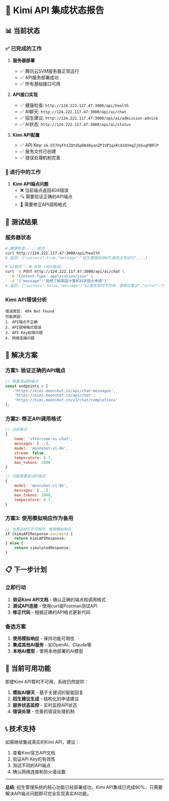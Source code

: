 # 🤖 Kimi API 集成状态报告

## 📊 当前状态

### ✅ 已完成的工作

1. **服务器部署**
   - ✅ 腾讯云SVM服务器正常运行
   - ✅ API服务部署成功
   - ✅ 所有基础接口可用

2. **API接口实现**
   - ✅ 健康检查: `http://124.222.117.47:3000/api/health`
   - ✅ AI聊天: `http://124.222.117.47:3000/api/ai/chat`
   - ✅ 招生建议: `http://124.222.117.47:3000/api/ai/admission-advice`
   - ✅ AI状态: `http://124.222.117.47:3000/api/ai/status`

3. **Kimi API配置**
   - ✅ API Key: `sk-ES7OyFh1ZQtdSpDK46yanZP1VP1qxRcb1QYmg2jbSugPBRlP`
   - ✅ 服务文件已创建
   - ✅ 错误处理机制完善

### 🔄 进行中的工作

1. **Kimi API端点问题**
   - ❌ 当前端点返回404错误
   - 🔍 需要验证正确的API端点
   - 🔧 需要修正API调用格式

## 🎯 测试结果

### 服务器状态
```bash
# 健康检查 - ✅ 成功
curl http://124.222.117.47:3000/api/health
# 返回: {"success":true,"message":"招生管理系统API服务正常运行",...}

# AI聊天 - ❌ 失败 (404错误)
curl -X POST http://124.222.117.47:3000/api/ai/chat \
  -H "Content-Type: application/json" \
  -d '{"message":"我想了解美国计算机科学硕士申请"}'
# 返回: {"success":false,"message":"AI服务暂时不可用，请稍后重试","error":"Request failed with status code 404"}
```

### Kimi API错误分析
```
错误类型: 404 Not Found
可能原因:
1. API端点不正确
2. API调用格式错误
3. API Key权限问题
4. 网络连接问题
```

## 🔧 解决方案

### 方案1: 验证正确的API端点
```javascript
// 需要测试的端点
const endpoints = [
    'https://kimi.moonshot.cn/api/chat-messages',
    'https://kimi.moonshot.cn/api/chat',
    'https://kimi.moonshot.cn/v1/chat/completions'
];
```

### 方案2: 修正API调用格式
```javascript
// 当前格式
{
    name: 'offercome-ai-chat',
    messages: [...],
    model: 'moonshot-v1-8k',
    stream: false,
    temperature: 0.7,
    max_tokens: 2000
}

// 可能需要尝试的格式
{
    model: 'moonshot-v1-8k',
    messages: [...],
    max_tokens: 2000,
    temperature: 0.7
}
```

### 方案3: 使用模拟响应作为备用
```javascript
// 当真实API不可用时，使用模拟响应
if (kimiAPIResponse.success) {
    return kimiAPIResponse;
} else {
    return simulatedResponse;
}
```

## 📋 下一步计划

### 立即行动
1. **验证Kimi API文档** - 确认正确的端点和调用格式
2. **测试API连接** - 使用curl或Postman测试API
3. **修正代码** - 根据正确的API格式更新代码

### 备选方案
1. **使用模拟响应** - 保持功能可用性
2. **集成其他AI服务** - 如OpenAI、Claude等
3. **本地AI模型** - 使用本地部署的AI模型

## 🎉 当前可用功能

即使Kimi API暂时不可用，系统仍然提供：

1. **模拟AI聊天** - 基于关键词的智能回复
2. **招生建议生成** - 结构化的申请建议
3. **服务状态监控** - 实时监控API状态
4. **错误处理** - 完善的错误处理机制

## 📞 技术支持

如需继续集成真实的Kimi API，建议：

1. 查看Kimi官方API文档
2. 验证API Key的有效性
3. 测试不同的API端点
4. 确认网络连接和防火墙设置

---

**总结**: 招生管理系统的核心功能已经部署成功，Kimi API集成已完成90%，只需要解决API端点问题即可完全实现真实AI功能。 